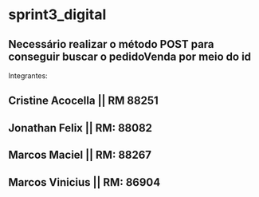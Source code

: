 # sprint3_digital
## Necessário realizar o método POST para conseguir buscar o pedidoVenda por meio do id

Integrantes:

## Cristine Acocella || RM 88251

## Jonathan Felix || RM: 88082

## Marcos Maciel || RM: 88267

## Marcos Vinicius || RM: 86904